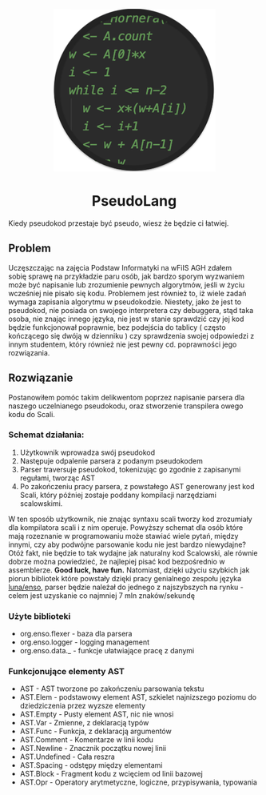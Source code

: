 <p align="center">
<img src="https://github.com/BinarySoftware/PseudoLang/blob/master/PseudoLang.png" style="margin: 0 auto;">
</p>
<h1 align="center">PseudoLang</h1>
Kiedy pseudokod przestaje być pseudo, wiesz że będzie ci łatwiej.

## Problem
Uczęszczając na zajęcia Podstaw Informatyki na wFiIS AGH zdałem sobię sprawę na przykładzie paru osób, jak bardzo sporym wyzwaniem może być napisanie lub zrozumienie pewnych algorytmów, jeśli w życiu wcześniej nie pisało się kodu. 
Problemem jest również to, iż wiele zadań wymaga zapisania algorytmu w pseudokodzie. Niestety, jako że jest to pseudokod, nie posiada on swojego interpretera czy debuggera, stąd taka osoba, nie znając innego języka, nie jest w stanie sprawdzić czy jej kod będzie funkcjonował poprawnie, bez podejścia do tablicy ( często kończącego się dwóją w dzienniku ) czy sprawdzenia swojej odpowiedzi z innym studentem, który również nie jest pewny cd. poprawności jego rozwiązania.

## Rozwiązanie
Postanowiłem pomóc takim delikwentom poprzez napisanie parsera dla naszego uczelnianego pseudokodu, oraz stworzenie transpilera owego kodu do Scali.

### Schemat działania:
1. Użytkownik wprowadza swój pseudokod
2. Następuje odpalenie parsera z podanym pseudokodem
3. Parser traversuje pseudokod, tokenizując go zgodnie z zapisanymi regułami, tworząc AST
4. Po zakończeniu pracy parsera, z powstałego AST generowany jest kod Scali, który później zostaje poddany kompilacji narzędziami scalowskimi.

W ten sposób użytkownik, nie znając syntaxu scali tworzy kod zrozumiały dla kompilatora scali i z nim operuje.
Powyższy schemat dla osób które mają rozeznanie w programowaniu może stawiać wiele pytań, między innymi, czy aby podwójne parsowanie kodu nie jest bardzo niewydajne? Otóż fakt, nie będzie to tak wydajne jak naturalny kod Scalowski, ale równie dobrze można powiedzieć, że najlepiej pisać kod bezpośrednio w assemblerze. 
**Good luck, have fun.**
Natomiast, dzięki użyciu szybkich jak piorun bibliotek które powstały dzięki pracy genialnego zespołu języka [luna/enso](https://github.com/luna/enso), parser będzie należał do jednego z najszybszych na rynku - celem jest uzyskanie co najmniej 7 mln znaków/sekundę

### Użyte biblioteki
- org.enso.flexer - baza dla parsera
- org.enso.logger - logging management
- org.enso.data._ - funkcje ułatwiające pracę z danymi

### Funkcjonujące elementy AST
- AST - AST tworzone po zakończeniu parsowania tekstu
- AST.Elem - podstawowy element AST, szkielet najnizszego poziomu do dziedziczenia przez wyzsze elementy
- AST.Empty - Pusty element AST, nic nie wnosi
- AST.Var - Zmienne, z deklaracją typów
- AST.Func - Funkcja, z deklaracją argumentów
- AST.Comment - Komentarze w linii kodu
- AST.Newline - Znacznik początku nowej linii
- AST.Undefined - Cała reszra
- AST.Spacing - odstępy między elementami
- AST.Block - Fragment kodu z wcięciem od linii bazowej
- AST.Opr - Operatory arytmetyczne, logiczne, przypisywania, typowania
